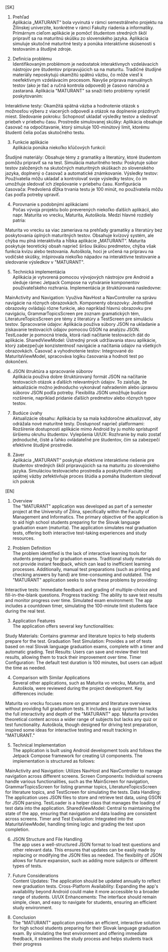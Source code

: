 [SK]
1. Prehľad <br>
Aplikácia „MATURANT“ bola vyvinutá v rámci semestrálneho projektu na Žilinskej univerzite, konkrétne v rámci Fakulty riadenia a informatiky. Primárnym cieľom aplikácie je pomôcť študentom stredných škôl pripraviť sa na maturitnú skúšku zo slovenského jazyka. Aplikácia simuluje skutočné maturitné testy a ponúka interaktívne skúsenosti s testovaním a študijné zdroje.

2. Definícia problému <br>
Identifikovaným problémom je nedostatok interaktívnych vzdelávacích nástrojov pre študentov pripravujúcich sa na maturitu. Tradičné študijné materiály neposkytujú okamžitú spätnú väzbu, čo môže viesť k neefektívnym vzdelávacím procesom. Navyše príprava manuálnych testov (ako je tlač a ručná kontrola odpovedí) je časovo náročná a zastaraná. Aplikácia "MATURANT" sa snaží tieto problémy vyriešiť poskytovaním:

Interaktívne testy: Okamžitá spätná väzba a hodnotenie otázok s možnosťou výberu z viacerých odpovedí a otázok na doplnenie prázdnych miest.
Sledovanie pokroku: Schopnosť ukladať výsledky testov a sledovať priebeh v priebehu času.
Prostredie simulovanej skúšky: Aplikácia obsahuje časovač na odpočítavanie, ktorý simuluje 100-minútový limit, ktorému študenti čelia počas skutočného testu.

3. Funkcie aplikácie <br>
Aplikácia ponúka niekoľko kľúčových funkcií:

Študijné materiály: Obsahuje témy z gramatiky a literatúry, ktoré študentom pomôžu pripraviť sa na test.
Simulácia maturitného testu: Poskytuje súbor testov založených na skutočných maturitných skúškach zo slovenského jazyka, doplnený o časovač a automatické známkovanie.
Výsledky testov: Používatelia môžu ukladať a kontrolovať svoje výsledky testov, čo im umožňuje sledovať ich zlepšovanie v priebehu času.
Konfigurácia časovača: Predvolená dĺžka trvania testu je 100 minút, no používatelia môžu čas podľa potreby upraviť.

4. Porovnanie s podobnými aplikáciami <br>
Počas vývoja projektu bolo preverených niekoľko ďalších aplikácií, ako napr. Maturita vo vrecku, Maturita, Autoškola. Medzi hlavné rozdiely patria:

Maturita vo vrecku sa viac zameriava na prehľady gramatiky a literatúry bez poskytovania úplných maturitných testov. Obsahuje kvízový systém, ale chýba mu plná interaktivita a hĺbka aplikácie „MATURANT“.
Maturita poskytuje teoretický obsah naprieč širšou škálou predmetov, chýba však funkcia kvízu alebo testovania.
Autoškola, hoci je určená na prípravu na vodičské skúšky, inšpirovala niekoľko nápadov na interaktívne testovanie a sledovanie výsledkov v "MATURANT".

5. Technická implementácia <br>
Aplikácia je vytvorená pomocou vývojových nástrojov pre Android a sleduje rámec Jetpack Compose na vytváranie komponentov používateľského rozhrania. Implementácia je štruktúrovaná nasledovne:

MainActivity and Navigation: Využíva NavHost a NavController na správu navigácie na rôznych obrazovkách.
Komponenty obrazovky: Jednotlivé obrazovky ovládajú rôzne funkcie, ako napríklad hlavnú obrazovku pre navigáciu, GrammarTopicsScreen pre zoznam gramatických tém, LiteratureTopicsScreen pre témy z literatúry a TestScreen pre simuláciu testov.
Spracovanie údajov: Aplikácia používa súbory JSON na ukladanie a získavanie testovacích údajov pomocou GSON na analýzu JSON. TestLoader je pomocná trieda, ktorá riadi načítanie testovacích dát do aplikácie.
SharedViewModel: Ústredný prvok udržiavania stavu aplikácie, ktorý zabezpečuje konzistentnosť navigácie a načítania údajov na všetkých obrazovkách.
Časovač a vyhodnotenie testov: Integrované do MaturitaViewModel, spracováva logiku časovania a hodnotí test po dokončení.

6. JSON štruktúra a spracovanie súborov <br>
Aplikácia používa dobre štruktúrovaný formát JSON na načítanie testovacích otázok a ďalších relevantných údajov. To zaisťuje, že aktualizácie možno jednoducho vykonávať nahradením alebo úpravou súborov JSON podľa potreby. Flexibilita JSON umožňuje budúce rozšírenie, napríklad pridanie ďalších predmetov alebo rôznych typov testov.

7. Budúce úvahy <br>
Aktualizácie obsahu: Aplikácia by sa mala každoročne aktualizovať, aby odrážala nové maturitné testy.
Dostupnosť naprieč platformami: Rozšírenie dostupnosti aplikácie mimo Android by ju mohlo sprístupniť širšiemu okruhu študentov.
Vylepšenia UI/UX: Rozhranie by malo zostať jednoduché, čisté a ľahko ovládateľné pre študentov, čím sa zabezpečí efektívne študijné prostredie.

8. Záver <br>
Aplikácia „MATURANT“ poskytuje efektívne interaktívne riešenie pre študentov stredných škôl pripravujúcich sa na maturitu zo slovenského jazyka. Simuláciou testovacieho prostredia a poskytnutím okamžitej spätnej väzby zefektívňuje proces štúdia a pomáha študentom sledovať ich pokrok

[EN]
1. Overview <br>
The "MATURANT" application was developed as part of a semester project at the University of Žilina, specifically within the Faculty of Management and Informatics. The primary objective of the application is to aid high school students preparing for the Slovak language graduation exam (maturita). The application simulates real graduation tests, offering both interactive test-taking experiences and study resources.

2. Problem Definition <br>
The problem identified is the lack of interactive learning tools for students preparing for graduation exams. Traditional study materials do not provide instant feedback, which can lead to inefficient learning processes. Additionally, manual test preparations (such as printing and checking answers by hand) are time-consuming and outdated. The "MATURANT" application seeks to solve these problems by providing:

Interactive tests: Immediate feedback and grading of multiple-choice and fill-in-the-blank questions.
Progress tracking: The ability to save test results and monitor progress over time.
Simulated exam environment: The app includes a countdown timer, simulating the 100-minute limit students face during the real test.

3. Application Features <br>
The application offers several key functionalities:

Study Materials: Contains grammar and literature topics to help students prepare for the test.
Graduation Test Simulation: Provides a set of tests based on real Slovak language graduation exams, complete with a timer and automatic grading.
Test Results: Users can save and review their test results, allowing them to track their improvement over time.
Timer Configuration: The default test duration is 100 minutes, but users can adjust the time as needed.

4. Comparison with Similar Applications <br>
Several other applications, such as Maturita vo vrecku, Maturita, and Autoškola, were reviewed during the project development. Key differences include:

Maturita vo vrecku focuses more on grammar and literature overviews without providing full graduation tests. It includes a quiz system but lacks the full interactivity and depth of the "MATURANT" app.
Maturita provides theoretical content across a wider range of subjects but lacks any quiz or test functionality.
Autoškola, though designed for driving test preparation, inspired some ideas for interactive testing and result tracking in "MATURANT."

5. Technical Implementation <br>
The application is built using Android development tools and follows the Jetpack Compose framework for creating UI components. The implementation is structured as follows:

MainActivity and Navigation: Utilizes NavHost and NavController to manage navigation across different screens.
Screen Components: Individual screens handle various functionalities, such as the MainScreen for navigation, GrammarTopicsScreen for listing grammar topics, LiteratureTopicsScreen for literature topics, and TestScreen for simulating the tests.
Data Handling: The application uses JSON files to store and retrieve test data, using GSON for JSON parsing. TestLoader is a helper class that manages the loading of test data into the application.
SharedViewModel: Central to maintaining the state of the app, ensuring that navigation and data loading are consistent across screens.
Timer and Test Evaluation: Integrated into the MaturitaViewModel, handling timing logic and grading the test upon completion.

6. JSON Structure and File Handling <br>
The app uses a well-structured JSON format to load test questions and other relevant data. This ensures that updates can be easily made by replacing or modifying the JSON files as needed. The flexibility of JSON allows for future expansion, such as adding more subjects or different types of tests.

7. Future Considerations <br>
Content Updates: The application should be updated annually to reflect new graduation tests.
Cross-Platform Availability: Expanding the app's availability beyond Android could make it more accessible to a broader range of students.
UI/UX Enhancements: The interface should remain simple, clean, and easy to navigate for students, ensuring an efficient study environment.

8. Conclusion <br>
The "MATURANT" application provides an efficient, interactive solution for high school students preparing for their Slovak language graduation exam. By simulating the test environment and offering immediate feedback, it streamlines the study process and helps students track their progress
